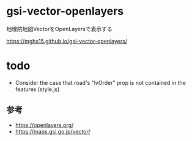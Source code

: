 # gsi-vector-openlayers
地理院地図VectorをOpenLayersで表示する

https://mghs15.github.io/gsi-vector-openlayers/

# todo
* Consider the case that road's "lvOrder" prop is not contained in the features (style.js)

## 参考
* https://openlayers.org/
* https://maps.gsi.go.jp/vector/

